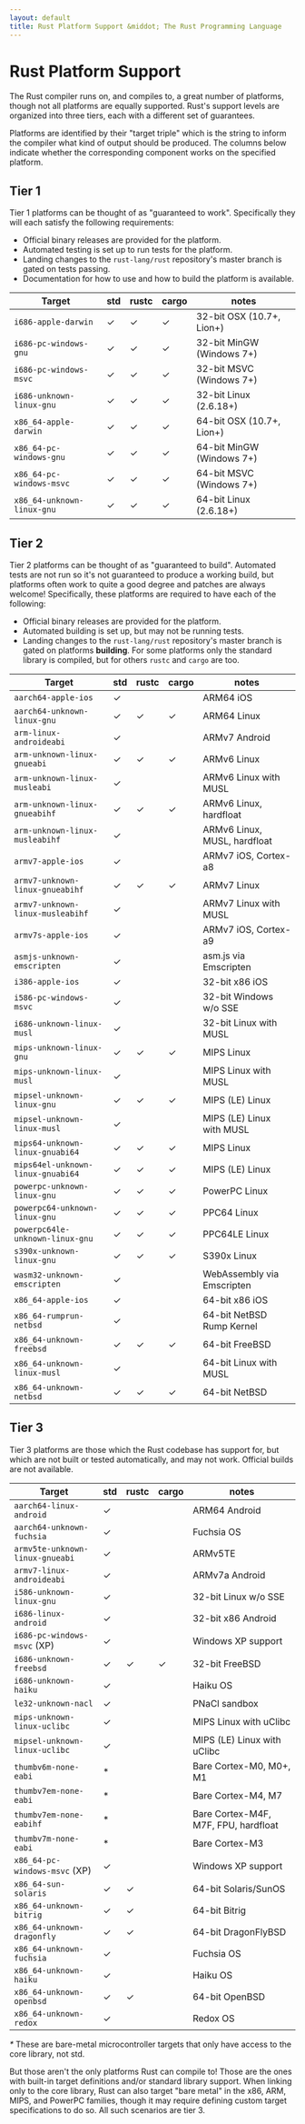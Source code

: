 ```yaml
---
layout: default
title: Rust Platform Support &middot; The Rust Programming Language
---
```


# Rust Platform Support

The Rust compiler runs on, and compiles to, a great number of platforms, though
not all platforms are equally supported. Rust's support levels are organized
into three tiers, each with a different set of guarantees.

Platforms are identified by their "target triple" which is the string to inform
the compiler what kind of output should be produced. The columns below indicate
whether the corresponding component works on the specified platform.

## Tier 1

Tier 1 platforms can be thought of as "guaranteed to work".
Specifically they will each satisfy the following requirements:

* Official binary releases are provided for the platform.
* Automated testing is set up to run tests for the platform.
* Landing changes to the `rust-lang/rust` repository's master branch is gated on
  tests passing.
* Documentation for how to use and how to build the platform is available.

|  Target                       | std |rustc|cargo| notes                      |
|-------------------------------|-----|-----|-----|----------------------------|
| `i686-apple-darwin`           |  ✓  |  ✓  |  ✓  | 32-bit OSX (10.7+, Lion+)  |
| `i686-pc-windows-gnu`         |  ✓  |  ✓  |  ✓  | 32-bit MinGW (Windows 7+)  |
| `i686-pc-windows-msvc`        |  ✓  |  ✓  |  ✓  | 32-bit MSVC (Windows 7+)   |
| `i686-unknown-linux-gnu`      |  ✓  |  ✓  |  ✓  | 32-bit Linux (2.6.18+)     |
| `x86_64-apple-darwin`         |  ✓  |  ✓  |  ✓  | 64-bit OSX (10.7+, Lion+)  |
| `x86_64-pc-windows-gnu`       |  ✓  |  ✓  |  ✓  | 64-bit MinGW (Windows 7+)  |
| `x86_64-pc-windows-msvc`      |  ✓  |  ✓  |  ✓  | 64-bit MSVC (Windows 7+)   |
| `x86_64-unknown-linux-gnu`    |  ✓  |  ✓  |  ✓  | 64-bit Linux (2.6.18+)     |

## Tier 2

Tier 2 platforms can be thought of as "guaranteed to build". Automated tests
are not run so it's not guaranteed to produce a working build, but platforms
often work to quite a good degree and patches are always welcome! Specifically,
these platforms are required to have each of the following:

* Official binary releases are provided for the platform.
* Automated building is set up, but may not be running tests.
* Landing changes to the `rust-lang/rust` repository's master branch is gated on
  platforms **building**. For some platforms only the standard library is
  compiled, but for others `rustc` and `cargo` are too.

|  Target                           | std |rustc|cargo| notes                        |
|-----------------------------------|-----|-----|-----|------------------------------|
| `aarch64-apple-ios`               |  ✓  |     |     | ARM64 iOS                    |
| `aarch64-unknown-linux-gnu`       |  ✓  |  ✓  |  ✓  | ARM64 Linux                  |
| `arm-linux-androideabi`           |  ✓  |     |     | ARMv7 Android                |
| `arm-unknown-linux-gnueabi`       |  ✓  |  ✓  |  ✓  | ARMv6 Linux                  |
| `arm-unknown-linux-musleabi`      |  ✓  |     |     | ARMv6 Linux with MUSL        |
| `arm-unknown-linux-gnueabihf`     |  ✓  |  ✓  |  ✓  | ARMv6 Linux, hardfloat       |
| `arm-unknown-linux-musleabihf`    |  ✓  |     |     | ARMv6 Linux, MUSL, hardfloat |
| `armv7-apple-ios`                 |  ✓  |     |     | ARMv7 iOS, Cortex-a8         |
| `armv7-unknown-linux-gnueabihf`   |  ✓  |  ✓  |  ✓  | ARMv7 Linux                  |
| `armv7-unknown-linux-musleabihf`  |  ✓  |     |     | ARMv7 Linux with MUSL        |
| `armv7s-apple-ios`                |  ✓  |     |     | ARMv7 iOS, Cortex-a9         |
| `asmjs-unknown-emscripten`        |  ✓  |     |     | asm.js via Emscripten        |
| `i386-apple-ios`                  |  ✓  |     |     | 32-bit x86 iOS               |
| `i586-pc-windows-msvc`            |  ✓  |     |     | 32-bit Windows w/o SSE       |
| `i686-unknown-linux-musl`         |  ✓  |     |     | 32-bit Linux with MUSL       |
| `mips-unknown-linux-gnu`          |  ✓  |  ✓  |  ✓  | MIPS Linux                   |
| `mips-unknown-linux-musl`         |  ✓  |     |     | MIPS Linux with MUSL         |
| `mipsel-unknown-linux-gnu`        |  ✓  |  ✓  |  ✓  | MIPS (LE) Linux              |
| `mipsel-unknown-linux-musl`       |  ✓  |     |     | MIPS (LE) Linux with MUSL    |
| `mips64-unknown-linux-gnuabi64`   |  ✓  |  ✓  |  ✓  | MIPS Linux                   |
| `mips64el-unknown-linux-gnuabi64` |  ✓  |  ✓  |  ✓  | MIPS (LE) Linux              |
| `powerpc-unknown-linux-gnu`       |  ✓  |  ✓  |  ✓  | PowerPC Linux                |
| `powerpc64-unknown-linux-gnu`     |  ✓  |  ✓  |  ✓  | PPC64 Linux                  |
| `powerpc64le-unknown-linux-gnu`   |  ✓  |  ✓  |  ✓  | PPC64LE Linux                |
| `s390x-unknown-linux-gnu`         |  ✓  |  ✓  |  ✓  | S390x Linux                  |
| `wasm32-unknown-emscripten`       |  ✓  |     |     | WebAssembly via Emscripten   |
| `x86_64-apple-ios`                |  ✓  |     |     | 64-bit x86 iOS               |
| `x86_64-rumprun-netbsd`           |  ✓  |     |     | 64-bit NetBSD Rump Kernel    |
| `x86_64-unknown-freebsd`          |  ✓  |  ✓  |  ✓  | 64-bit FreeBSD               |
| `x86_64-unknown-linux-musl`       |  ✓  |     |     | 64-bit Linux with MUSL       |
| `x86_64-unknown-netbsd`           |  ✓  |  ✓  |  ✓  | 64-bit NetBSD                |

## Tier 3

Tier 3 platforms are those which the Rust codebase has support for, but
which are not built or tested automatically, and may not work.
Official builds are not available.

|  Target                         | std |rustc|cargo| notes                                |
|---------------------------------|-----|-----|-----|--------------------------------------|
| `aarch64-linux-android`         |  ✓  |     |     | ARM64 Android                        |
| `aarch64-unknown-fuchsia`       |  ✓  |     |     | Fuchsia OS                           |
| `armv5te-unknown-linux-gnueabi` |  ✓  |     |     | ARMv5TE                              |
| `armv7-linux-androideabi`       |  ✓  |     |     | ARMv7a Android                       |
| `i586-unknown-linux-gnu`        |  ✓  |     |     | 32-bit Linux w/o SSE                 |
| `i686-linux-android`            |  ✓  |     |     | 32-bit x86 Android                   |
| `i686-pc-windows-msvc` (XP)     |  ✓  |     |     | Windows XP support                   |
| `i686-unknown-freebsd`          |  ✓  |  ✓  |  ✓  | 32-bit FreeBSD                       |
| `i686-unknown-haiku`            |  ✓  |     |     | Haiku OS                             |
| `le32-unknown-nacl`             |  ✓  |     |     | PNaCl sandbox                        |
| `mips-unknown-linux-uclibc`     |  ✓  |     |     | MIPS Linux with uClibc               |
| `mipsel-unknown-linux-uclibc`   |  ✓  |     |     | MIPS (LE) Linux with uClibc          |
| `thumbv6m-none-eabi`            |  *  |     |     | Bare Cortex-M0, M0+, M1              |
| `thumbv7em-none-eabi`           |  *  |     |     | Bare Cortex-M4, M7                   |
| `thumbv7em-none-eabihf`         |  *  |     |     | Bare Cortex-M4F, M7F, FPU, hardfloat |
| `thumbv7m-none-eabi`            |  *  |     |     | Bare Cortex-M3                       |
| `x86_64-pc-windows-msvc` (XP)   |  ✓  |     |     | Windows XP support                   |
| `x86_64-sun-solaris`            |  ✓  |  ✓  |     | 64-bit Solaris/SunOS                 |
| `x86_64-unknown-bitrig`         |  ✓  |  ✓  |     | 64-bit Bitrig                        |
| `x86_64-unknown-dragonfly`      |  ✓  |  ✓  |     | 64-bit DragonFlyBSD                  |
| `x86_64-unknown-fuchsia`        |  ✓  |     |     | Fuchsia OS                           |
| `x86_64-unknown-haiku`          |  ✓  |     |     | Haiku OS                             |
| `x86_64-unknown-openbsd`        |  ✓  |  ✓  |     | 64-bit OpenBSD                       |
| `x86_64-unknown-redox`          |  ✓  |     |     | Redox OS                             |

<em>*</em> These are bare-metal microcontroller targets that only have access to
the core library, not std.

But those aren't the only platforms Rust can compile to! Those are the ones with
built-in target definitions and/or standard library support. When linking only
to the core library, Rust can also target "bare metal" in the x86, ARM, MIPS, and
PowerPC families, though it may require defining custom target specifications to
do so. All such scenarios are tier 3.

